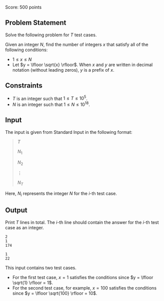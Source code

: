 Score: $500$ points

## Problem Statement

Solve the following problem for $T$ test cases.

Given an integer $N$, find the number of integers $x$ that satisfy all of the following conditions:

- $1 \le x \le N$
- Let $y = \lfloor \sqrt{x} \rfloor$. When $x$ and $y$ are written in decimal notation (without leading zeros), $y$ is a prefix of $x$.

## Constraints

- $T$ is an integer such that $1 \le T \le 10^5$.
- $N$ is an integer such that $1 \le N \le 10^{18}$.

## Input

The input is given from Standard Input in the following format:

> $T$
> 
> $N_1$
> 
> $N_2$
> 
> $\vdots$
> 
> $N_T$

Here, $N_i$ represents the integer $N$ for the $i$-th test case.

## Output

Print $T$ lines in total.
The $i$-th line should contain the answer for the $i$-th test case as an integer.

```input1
2
1
174
```

```output1
1
22
```

This input contains two test cases.

- For the first test case, $x=1$ satisfies the conditions since $y = \lfloor \sqrt{1} \rfloor = 1$.
- For the second test case, for example, $x=100$ satisfies the conditions since $y = \lfloor \sqrt{100} \rfloor = 10$.